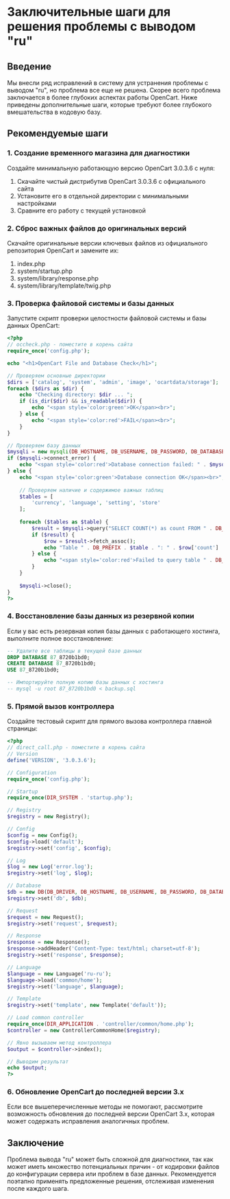 # Заключительные шаги для решения проблемы с выводом "ru"

## Введение

Мы внесли ряд исправлений в систему для устранения проблемы с выводом "ru", но проблема все еще не решена. Скорее всего проблема заключается в более глубоких аспектах работы OpenCart. Ниже приведены дополнительные шаги, которые требуют более глубокого вмешательства в кодовую базу.

## Рекомендуемые шаги

### 1. Создание временного магазина для диагностики

Создайте минимальную работающую версию OpenCart 3.0.3.6 с нуля:
1. Скачайте чистый дистрибутив OpenCart 3.0.3.6 с официального сайта
2. Установите его в отдельной директории с минимальными настройками
3. Сравните его работу с текущей установкой

### 2. Сброс важных файлов до оригинальных версий

Скачайте оригинальные версии ключевых файлов из официального репозитория OpenCart и замените их:
1. index.php
2. system/startup.php
3. system/library/response.php
4. system/library/template/twig.php

### 3. Проверка файловой системы и базы данных

Запустите скрипт проверки целостности файловой системы и базы данных OpenCart:

```php
<?php
// occheck.php - поместите в корень сайта
require_once('config.php');

echo "<h1>OpenCart File and Database Check</h1>";

// Проверяем основные директории
$dirs = ['catalog', 'system', 'admin', 'image', 'ocartdata/storage'];
foreach ($dirs as $dir) {
    echo "Checking directory: $dir ... ";
    if (is_dir($dir) && is_readable($dir)) {
        echo "<span style='color:green'>OK</span><br>";
    } else {
        echo "<span style='color:red'>FAIL</span><br>";
    }
}

// Проверяем базу данных
$mysqli = new mysqli(DB_HOSTNAME, DB_USERNAME, DB_PASSWORD, DB_DATABASE);
if ($mysqli->connect_error) {
    echo "<span style='color:red'>Database connection failed: " . $mysqli->connect_error . "</span><br>";
} else {
    echo "<span style='color:green'>Database connection OK</span><br>";
    
    // Проверяем наличие и содержимое важных таблиц
    $tables = [
        'currency', 'language', 'setting', 'store'
    ];
    
    foreach ($tables as $table) {
        $result = $mysqli->query("SELECT COUNT(*) as count FROM " . DB_PREFIX . $table);
        if ($result) {
            $row = $result->fetch_assoc();
            echo "Table " . DB_PREFIX . $table . ": " . $row['count'] . " records<br>";
        } else {
            echo "<span style='color:red'>Failed to query table " . DB_PREFIX . $table . "</span><br>";
        }
    }
    
    $mysqli->close();
}
?>
```

### 4. Восстановление базы данных из резервной копии

Если у вас есть резервная копия базы данных с работающего хостинга, выполните полное восстановление:

```sql
-- Удалите все таблицы в текущей базе данных
DROP DATABASE 87_8720b1bd0;
CREATE DATABASE 87_8720b1bd0;
USE 87_8720b1bd0;

-- Импортируйте полную копию базы данных с хостинга
-- mysql -u root 87_8720b1bd0 < backup.sql
```

### 5. Прямой вызов контроллера

Создайте тестовый скрипт для прямого вызова контроллера главной страницы:

```php
<?php
// direct_call.php - поместите в корень сайта
// Version
define('VERSION', '3.0.3.6');

// Configuration
require_once('config.php');

// Startup
require_once(DIR_SYSTEM . 'startup.php');

// Registry
$registry = new Registry();

// Config
$config = new Config();
$config->load('default');
$registry->set('config', $config);

// Log
$log = new Log('error.log');
$registry->set('log', $log);

// Database
$db = new DB(DB_DRIVER, DB_HOSTNAME, DB_USERNAME, DB_PASSWORD, DB_DATABASE);
$registry->set('db', $db);

// Request
$request = new Request();
$registry->set('request', $request);

// Response
$response = new Response();
$response->addHeader('Content-Type: text/html; charset=utf-8');
$registry->set('response', $response);

// Language
$language = new Language('ru-ru');
$language->load('common/home');
$registry->set('language', $language);

// Template
$registry->set('template', new Template('default'));

// Load common controller
require_once(DIR_APPLICATION . 'controller/common/home.php');
$controller = new ControllerCommonHome($registry);

// Явно вызываем метод контроллера
$output = $controller->index();

// Выводим результат
echo $output;
?>
```

### 6. Обновление OpenCart до последней версии 3.x

Если все вышеперечисленные методы не помогают, рассмотрите возможность обновления до последней версии OpenCart 3.x, которая может содержать исправления аналогичных проблем.

## Заключение

Проблема вывода "ru" может быть сложной для диагностики, так как может иметь множество потенциальных причин - от кодировки файлов до конфигурации сервера или проблем в базе данных. Рекомендуется поэтапно применять предложенные решения, отслеживая изменения после каждого шага. 